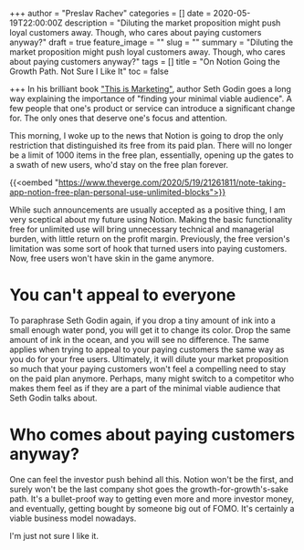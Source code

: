 +++
author = "Preslav Rachev"
categories = []
date = 2020-05-19T22:00:00Z
description = "Diluting the market proposition might push loyal customers away. Though, who cares about paying customers anyway?"
draft = true
feature_image = ""
slug = ""
summary = "Diluting the market proposition might push loyal customers away. Though, who cares about paying customers anyway?"
tags = []
title = "On Notion Going the Growth Path. Not Sure I Like It"
toc = false

+++
In his brilliant book ["This is Marketing"](https://amzn.to/2TktniU), author Seth Godin goes a long way explaining the importance of "finding your minimal viable audience". A few people that one's product or service can introduce a significant change for. The only ones that deserve one's focus and attention.

This morning, I woke up to the news that Notion is going to drop the only restriction that distinguished its free from its paid plan. There will no longer be a limit of 1000 items in the free plan, essentially, opening up the gates to a swath of new users, who'd stay on the free plan forever.

{{<oembed "https://www.theverge.com/2020/5/19/21261811/note-taking-app-notion-free-plan-personal-use-unlimited-blocks">}}

While such announcements are usually accepted as a positive thing, I am very sceptical about my future using Notion. Making the basic functionality free for unlimited use will bring unnecessary technical and managerial burden, with little return on the profit margin. Previously, the free version's limitation was some sort of hook that turned users into paying customers. Now, free users won't have skin in the game anymore.

# You can't appeal to everyone

To paraphrase Seth Godin again, if you drop a tiny amount of ink into a small enough water pond, you will get it to change its color. Drop the same amount of ink in the ocean, and you will see no difference. The same applies when trying to appeal to your paying customers the same way as you do for your free users. Ultimately, it will dilute your market proposition so much that your paying customers won't feel a compelling need to stay on the paid plan anymore. Perhaps, many might switch to a competitor who makes them feel as if they are a part of the minimal viable audience that Seth Godin talks about.

# Who comes about paying customers anyway?

One can feel the investor push behind all this. Notion won't be the first, and surely won't be the last company shot goes the growth-for-growth's-sake path. It's a bullet-proof way to getting even more and more investor money, and eventually, getting bought by someone big out of FOMO. It's certainly a viable business model nowadays.

I'm just not sure I like it.